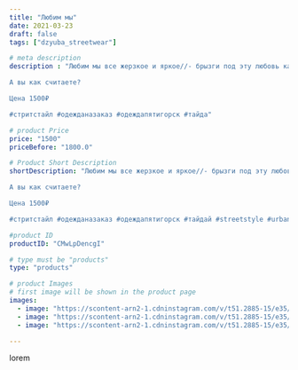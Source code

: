```yaml
---
title: "Любим мы"
date: 2021-03-23
draft: false
tags: ["dzyuba_streetwear"]

# meta description
description : "Любим мы все жерзкое и яркое//- брызги под эту любовь как нельзя подходят!

А вы как считаете?

Цена 1500₽

#стритстайл #одежданазаказ #одеждапятигорск #тайда"

# product Price
price: "1500"
priceBefore: "1800.0"

# Product Short Description
shortDescription: "Любим мы все жерзкое и яркое//- брызги под эту любовь как нельзя подходят!

А вы как считаете?

Цена 1500₽

#стритстайл #одежданазаказ #одеждапятигорск #тайдай #streetstyle #urban #dzyuba_streetwear #streetwear #росписьодежды #футболкаспринтом #пятигорск #ессентуки"

#product ID
productID: "CMwLpDencgI"

# type must be "products"
type: "products"

# product Images
# first image will be shown in the product page
images:
  - image: "https://scontent-arn2-1.cdninstagram.com/v/t51.2885-15/e35/p1080x1080/163573976_145636570781807_1863091628964335459_n.jpg?tp=1&_nc_ht=scontent-arn2-1.cdninstagram.com&_nc_cat=111&_nc_ohc=k-Nq_MdnxCAAX8DyaEF&ccb=7-4&oh=f690ed177a0728a9035e6b0b7b9aeb3d&oe=6084D5D9&_nc_sid=83d603&ig_cache_key=MjUzNTU3Nzc3OTE5MjA3MTYxMg%3D%3D.2-ccb7-4"
  - image: "https://scontent-arn2-1.cdninstagram.com/v/t51.2885-15/e35/p1080x1080/163357662_485961009482133_8756762581218460597_n.jpg?tp=1&_nc_ht=scontent-arn2-1.cdninstagram.com&_nc_cat=109&_nc_ohc=S1xxcLbe94wAX9Xd260&ccb=7-4&oh=e7894035b2b2e0208a36e2c6a409b94a&oe=6085638A&_nc_sid=83d603&ig_cache_key=MjUzNTU3Nzc3OTE4Mzc4MzA2MQ%3D%3D.2-ccb7-4"
  - image: "https://scontent-arn2-1.cdninstagram.com/v/t51.2885-15/e35/p1080x1080/164109476_472239717432925_1698538435082300997_n.jpg?tp=1&_nc_ht=scontent-arn2-1.cdninstagram.com&_nc_cat=101&_nc_ohc=rt7EEZc9mD8AX_YIlY8&ccb=7-4&oh=65d0266fcad466866281e7c2dc8f4219&oe=60830E08&_nc_sid=83d603&ig_cache_key=MjUzNTU3Nzc3OTE3NTIyNDI3Mg%3D%3D.2-ccb7-4"

---
```

lorem
